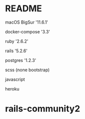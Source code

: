 # README

  macOS BigSur '11.6.1'
  
  docker-compose '3.3'

  ruby '2.6.2'
  
  rails '5.2.6'
  
  postgres '1.2.3'
  
  scss (none bootstrap)
  
  javascript
  
  heroku
  
# rails-community2
